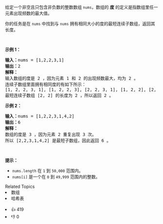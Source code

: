<p>给定一个非空且只包含非负数的整数数组&nbsp;<code>nums</code>，数组的 <strong>度</strong> 的定义是指数组里任一元素出现频数的最大值。</p>

<p>你的任务是在 <code>nums</code> 中找到与&nbsp;<code>nums</code>&nbsp;拥有相同大小的度的最短连续子数组，返回其长度。</p>

<p>&nbsp;</p>

<p><strong>示例 1：</strong></p>

<pre>
<strong>输入：</strong>nums = [1,2,2,3,1]
<strong>输出：</strong>2
<strong>解释：</strong>
输入数组的度是 2 ，因为元素 1 和 2 的出现频数最大，均为 2 。
连续子数组里面拥有相同度的有如下所示：
[1, 2, 2, 3, 1], [1, 2, 2, 3], [2, 2, 3, 1], [1, 2, 2], [2, 2, 3], [2, 2]
最短连续子数组 [2, 2] 的长度为 2 ，所以返回 2 。
</pre>

<p><strong>示例 2：</strong></p>

<pre>
<strong>输入：</strong>nums = [1,2,2,3,1,4,2]
<strong>输出：</strong>6
<strong>解释：</strong>
数组的度是 3 ，因为元素 2 重复出现 3 次。
所以 [2,2,3,1,4,2] 是最短子数组，因此返回 6 。
</pre>

<p>&nbsp;</p>

<p><strong>提示：</strong></p>

<ul>
	<li><code>nums.length</code>&nbsp;在 <code>1</code> 到 <code>50,000</code> 范围内。</li>
	<li><code>nums[i]</code>&nbsp;是一个在 <code>0</code> 到 <code>49,999</code> 范围内的整数。</li>
</ul>
<div><div>Related Topics</div><div><li>数组</li><li>哈希表</li></div></div><br><div><li>👍 419</li><li>👎 0</li></div>